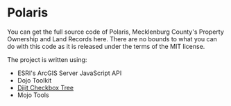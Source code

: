 Polaris
=======

You can get the full source code of Polaris, Mecklenburg County's Property Ownership and Land Records here. There are no bounds to what you can do with this code as it is released under the terms of the MIT license.

The project is written using:
* ESRI's ArcGIS Server JavaScript API
* Dojo Toolkit
* <a href="http://www.thejekels.com/dojo/cbtree_AMD.html" target="_blank">Dijit Checkbox Tree</a>
* Mojo Tools




